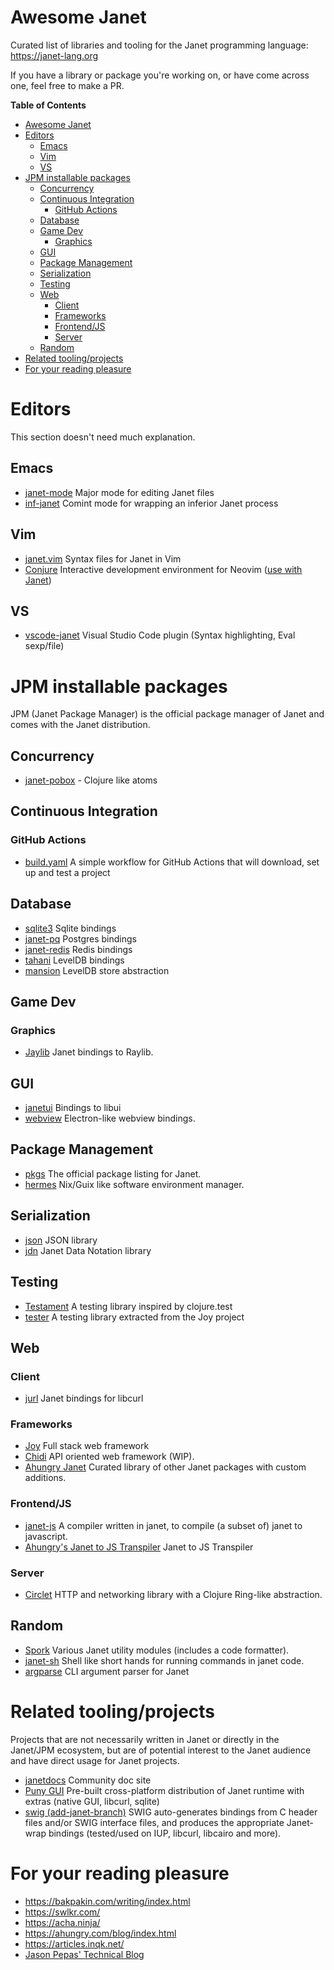 # Awesome Janet

Curated list of libraries and tooling for the Janet programming
language: https://janet-lang.org

If you have a library or package you're working on, or have come
across one, feel free to make a PR.

<!-- markdown-toc start - Don't edit this section. Run M-x markdown-toc-refresh-toc -->
**Table of Contents**

- [Awesome Janet](#awesome-janet)
- [Editors](#editors)
    - [Emacs](#emacs)
    - [Vim](#vim)
    - [VS](#vs)
- [JPM installable packages](#jpm-installable-packages)
    - [Concurrency](#concurrency)
    - [Continuous Integration](#continuous-integration)
        - [GitHub Actions](#github-actions)
    - [Database](#database)
    - [Game Dev](#game-dev)
        - [Graphics](#graphics)
    - [GUI](#gui)
    - [Package Management](#package-management)
    - [Serialization](#serialization)
    - [Testing](#testing)
    - [Web](#web)
        - [Client](#client)
        - [Frameworks](#frameworks)
        - [Frontend/JS](#frontendjs)
        - [Server](#server)
    - [Random](#random)
- [Related tooling/projects](#related-toolingprojects)
- [For your reading pleasure](#for-your-reading-pleasure)

<!-- markdown-toc end -->

# Editors

This section doesn't need much explanation.

## Emacs

- [janet-mode](https://github.com/ALSchwalm/janet-mode) Major mode for
editing Janet files
- [inf-janet](https://github.com/velkyel/inf-janet) Comint mode for
wrapping an inferior Janet process

## Vim

- [janet.vim](https://github.com/janet-lang/janet.vim) Syntax files for
  Janet in Vim
- [Conjure](https://github.com/Olical/conjure) Interactive development
  environment for Neovim ([use with Janet](https://github.com/Olical/conjure/wiki/Quick-start:-Janet-(netrepl)))

## VS

- [vscode-janet](https://github.com/janet-lang/vscode-janet) Visual
Studio Code plugin (Syntax highlighting, Eval sexp/file)

# JPM installable packages

JPM (Janet Package Manager) is the official package manager of Janet
and comes with the Janet distribution.

## Concurrency

- [janet-pobox](https://github.com/ahungry/janet-pobox) - Clojure like atoms

## Continuous Integration

### GitHub Actions

- [build.yaml](https://gist.github.com/pyrmont/565756c9a68879a2fca2966ca3e74fa3)
  A simple workflow for GitHub Actions that will download, set up and
  test a project

## Database

- [sqlite3](https://github.com/janet-lang/sqlite3) Sqlite bindings
- [janet-pq](https://github.com/andrewchambers/janet-pq) Postgres bindings
- [janet-redis](https://github.com/andrewchambers/janet-redis) Redis bindings
- [tahani](https://github.com/good-place/tahani) LevelDB bindings
- [mansion](https://github.com/good-place/mansion) LevelDB store abstraction

## Game Dev

### Graphics

- [Jaylib](https://github.com/janet-lang/jaylib) Janet bindings to Raylib.

## GUI

- [janetui](https://github.com/janet-lang/janetui) Bindings to libui
- [webview](https://github.com/janet-lang/webview) Electron-like
  webview bindings.

## Package Management

- [pkgs](https://github.com/janet-lang/pkgs) The official package listing for Janet.
- [hermes](https://github.com/andrewchambers/hermes) Nix/Guix like
  software environment manager.

## Serialization

- [json](https://github.com/janet-lang/json) JSON library
- [jdn](https://github.com/andrewchambers/janet-jdn) Janet Data Notation library

## Testing

- [Testament](https://github.com/pyrmont/testament) A testing library
  inspired by clojure.test
- [tester](https://github.com/joy-framework/tester) A testing library
  extracted from the Joy project

## Web

### Client

- [jurl](https://github.com/sepisoad/jurl) Janet bindings for libcurl

### Frameworks

- [Joy](https://github.com/joy-framework/joy) Full stack web framework
- [Chidi](https://github.com/good-place/chidi) API oriented web framework (WIP).
- [Ahungry Janet](https://github.com/ahungry/ahungry-janet) Curated
  library of other Janet packages with custom additions.

### Frontend/JS

- [janet-js](https://github.com/staab/janet-js) A compiler written in janet, to compile (a subset of) janet to javascript.
- [Ahungry's Janet to JS Transpiler](https://github.com/ahungry/ahungry-janet-to-js) Janet to JS Transpiler

### Server

- [Circlet](https://github.com/janet-lang/circlet) HTTP and networking
library with a Clojure Ring-like abstraction.

## Random

- [Spork](https://github.com/janet-lang/spork) Various Janet utility
  modules (includes a code formatter).
- [janet-sh](https://github.com/andrewchambers/janet-sh) Shell like short hands for running commands in janet code.
- [argparse](https://github.com/janet-lang/argparse) CLI argument parser for Janet

# Related tooling/projects

Projects that are not necessarily written in Janet or directly in the
Janet/JPM ecosystem, but are of potential interest to the Janet
audience and have direct usage for Janet projects.

- [janetdocs](https://janetdocs.com/) Community doc site
- [Puny GUI](https://github.com/ahungry/puny-gui) Pre-built
cross-platform distribution of Janet runtime with extras (native GUI,
libcurl, sqlite)
- [swig (add-janet-branch)](https://github.com/ahungry/swig/tree/feature/Add-janet) SWIG
  auto-generates bindings from C header files and/or SWIG interface
  files, and produces the appropriate Janet-wrap bindings (tested/used
  on IUP, libcurl, libcairo and more).

# For your reading pleasure

  - <https://bakpakin.com/writing/index.html>
  - <https://swlkr.com/>
  - <https://acha.ninja/>
  - <https://ahungry.com/blog/index.html>
  - <https://articles.inqk.net/>
  - [Jason Pepas' Technical Blog](https://gist.github.com/cellularmitosis/1106b185f8b34ae0e36afa5fbcd04a00)
